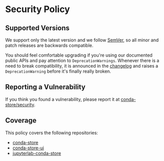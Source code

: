 # Security Policy

## Supported Versions

We support only the latest version and we follow [SemVer](https://semver.org/), so all minor and patch releases are backwards compatible.

You should feel comfortable upgrading if you're using our documented public APIs and pay attention to `DeprecationWarnings`. Whenever there is a need to break compatibility, it is announced in the [changelog](./CHANGELOG.md) and raises a `DeprecationWarning` before it's finally really broken.

## Reporting a Vulnerability

If you think you found a vulnerability, please report it at [conda-store/security](https://github.com/conda-incubator/conda-store/security).

## Coverage

This policy covers the following repositories:
- [conda-store](https://github.com/conda-incubator/conda-store)
- [conda-store-ui](https://github.com/conda-incubator/conda-store-ui)
- [jupyterlab-conda-store](https://github.com/conda-incubator/jupyterlab-conda-store)
